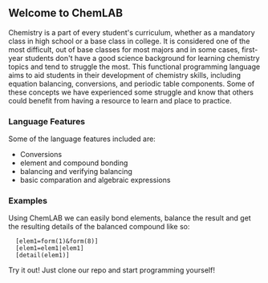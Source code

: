 ## Welcome to ChemLAB

Chemistry is a part of every student's curriculum, whether as a mandatory class in high school or a base class in college. It is considered one of the most difficult, out of base classes for most majors and in some cases, first-year students don't have a good science background for learning chemistry topics and tend to struggle the most. This functional programming language aims to aid students in their development of chemistry skills, including equation balancing, conversions, and periodic table components. Some of these concepts we have experienced some struggle and know that others could benefit from having a resource to learn and place to practice.


### Language Features

Some of the language features included are:
- Conversions
- element and compound bonding
- balancing and verifying balancing
- basic comparation and algebraic expressions

### Examples

Using ChemLAB we can easily bond elements, balance the result and get the resulting details of the balanced compound like so:
```
  [elem1=form(1)&form(8)]
  [elem1=elem1|elem1]
  [detail(elem1)]
```

Try it out! Just clone our repo and start programming yourself!

